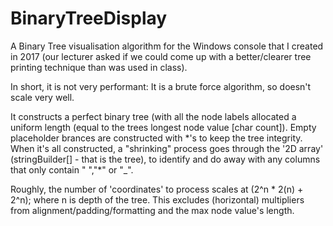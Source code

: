 # BinaryTreeDisplay
 A Binary Tree visualisation algorithm for the Windows console that I created in 2017 (our lecturer asked if we could come up with a better/clearer tree printing technique than was used in class).
 
 In short, it is not very performant: It is a brute force algorithm, so doesn't scale very well.
 
 It constructs a perfect binary tree (with all the node labels allocated a uniform length (equal to the trees longest node value [char count]).
 Empty placeholder brances are constructed with \*'s to keep the tree integrity.  When it's all constructed, a "shrinking" process goes through the '2D array' (stringBuilder[] - that is the tree), to identify and do away with any columns that only contain " ","*" or "_".
 
 Roughly, the number of 'coordinates' to process scales at (2^n * 2(n) + 2^n); where n is depth of the tree. This excludes (horizontal) multipliers from alignment/padding/formatting and the max node value's length. 
